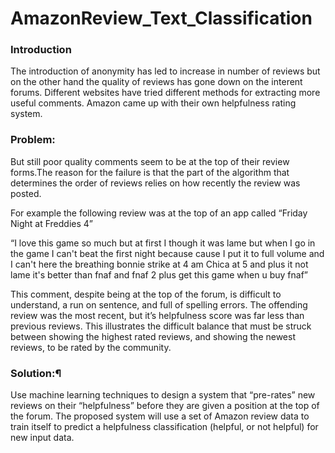 # AmazonReview_Text_Classification

### Introduction
The introduction of anonymity has led to increase in number of reviews but on the other hand the quality of reviews has gone down on the interent forums. Different websites have tried different methods for extracting more useful comments. Amazon came up with their own helpfulness rating system.

### Problem:
But still poor quality comments seem to be at the top of their review forms.The reason for the failure is that the part of the algorithm that determines the order of reviews relies on how recently the review was posted.

For example the following review was at the top of an app called “Friday Night at Freddies 4”

“I love this game so much but at first I though it was lame but when I go in the game I can't beat the first night because cause I put it to full volume and I can't here the breathing bonnie strike at 4 am Chica at 5 and plus it not lame it's better than fnaf and fnaf 2 plus get this game when u buy fnaf”

This comment, despite being at the top of the forum, is difficult to understand, a run on sentence, and full of spelling errors. The offending review was the most recent, but it’s helpfulness score was far less than previous reviews. This illustrates the difficult balance that must be struck between showing the highest rated reviews, and showing the newest reviews, to be rated by the community.

### Solution:¶
Use machine learning techniques to design a system that “pre-rates” new reviews on their “helpfulness” before they are given a position at the top of the forum. The proposed system will use a set of Amazon review data to train itself to predict a helpfulness classification (helpful, or not helpful) for new input data.
